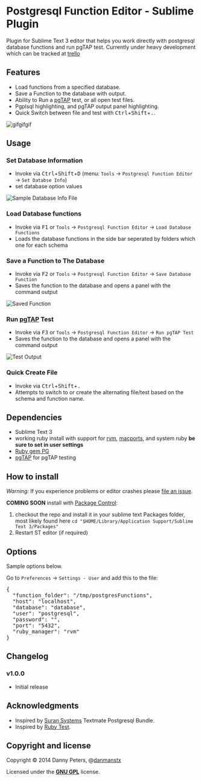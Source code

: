 # Postgresql Function Editor - Sublime Plugin

Plugin for Sublime Text 3 editor that helps you work directly with postgresql database functions and run pgTAP test.
Currently under heavy development which can be tracked at [trello](https://trello.com/b/aNujDnId/posgresql-function-editor-sublime-text)

## Features

* Load functions from a specified database.
* Save a Function to the database with output.
* Ability to Run a [pgTAP](http://pgtap.org) test, or all open test files.
* Pgplsql highlighting, and pgTAP output panel highlighting.
* Quick Switch between file and test with <kbd>Ctrl</kbd>+<kbd>Shift</kbd>+<kbd>.</kbd>.

![gifgifgif](https://raw.github.com/danmanstx/pfe/master/images/pfe.gif)

## Usage

### Set Database Information

* Invoke via <kbd>Ctrl</kbd>+<kbd>Shift</kbd>+<kbd>D</kbd> (menu: `Tools` -> `Postgresql Function Editor` -> `Set Databse Info`)
* set database option values


![Sample Database Info File](https://raw.github.com/danmanstx/pfe/master/images/settings.png)

### Load Database functions

* Invoke via <kbd>F1</kbd> or `Tools` -> `Postgresql Function Editor` -> `Load Database Functions`
* Loads the database functions in the side bar seperated by folders which one for each schema


### Save a Function to The Database

* Invoke via <kbd>F2</kbd> or `Tools` -> `Postgresql Function Editor` -> `Save Database Function`
* Saves the function to the database and opens a panel with the command output

![Saved Function](https://raw.github.com/danmanstx/pfe/master/images/save.png)

### Run [pgTAP](http://pgtap.org) Test

* Invoke via <kbd>F3</kbd> or `Tools` -> `Postgresql Function Editor` -> `Run pgTAP Test`
* Saves the function to the database and opens a panel with the command output

![Test Output](https://raw.github.com/danmanstx/pfe/master/images/test.png)

### Quick Create File

* Invoke via <kbd>Ctrl</kbd>+<kbd>Shift</kbd>+<kbd>.</kbd>
* Attempts to switch to or create the alternating file/test based on the schema and function name.

## Dependencies

* Sublime Text 3
* working ruby install with support for [rvm](http://rvm.io), [macports](http://www.macports.org), and system ruby **be sure to set in user settings**
* [Ruby gem PG](https://rubygems.org/gems/pg)
* [pgTAP](http://pgtap.org) for pgTAP testing

## How to install

*Warning:* If you experience problems or editor crashes please [file an issue](https://github.com/danmanstx/pfe/issues).

**COMING SOON** install with [Package Control](http://wbond.net/sublime_packages/package_control):

1. checkout the repo and install it in your sublime text Packages folder, most likely found here `cd "$HOME/Library/Application Support/Sublime Text 3/Packages"`
2. Restart ST editor (if required)

## Options

Sample options below.

Go to `Preferences` -> `Settings - User` and add this to the file:

<pre>
{
  "function_folder": "/tmp/postgresFunctions",
  "host": "localhost",
  "database": "database",
  "user": "postgresql",
  "password": "",
  "port": "5432",
  "ruby_manager": "rvm"
}
</pre>

## Changelog

### v1.0.0

* Initial release

## Acknowledgments

* Inspired by [Suran Systems](http://www.suran.com) Textmate Postgresql Bundle.
* Inspired by [Ruby Test](https://github.com/maltize/sublime-text-2-ruby-tests).

## Copyright and license

Copyright © 2014 Danny Peters, @[danmanstx](http://twitter.com/danmanstx)

Licensed under the [**GNU GPL**](https://gnu.org/licenses/gpl.html) license.